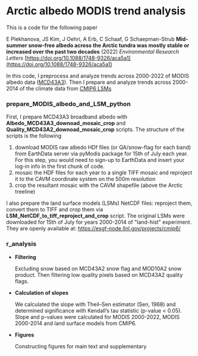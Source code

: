 # Arctic albedo MODIS trend analysis

This is a code for the following paper

E Plekhanova, JS Kim, J Oehri, A Erb, C Schaaf, G Schaepman-Strub
**Mid-summer snow-free albedo across the Arctic tundra was mostly stable or increased over the past two decades** (2022) *Environmental Research Letters*
[https://doi.org/10.1088/1748-9326/aca5a1](https://doi.org/10.1088/1748-9326/aca5a1)

In this code, I preprocess and analyze trends across 2000-2022 of MODIS albedo data ([MCD43A3](https://lpdaac.usgs.gov/products/mcd43a3v061/)). Then I prepare and analyze trends across 2000-2014 of the climate data from [CMIP6 LSMs](https://esgf-node.llnl.gov/projects/cmip6/)

### prepare_MODIS_albedo_and_LSM_python

First, I prepare MCD43A3 broadband albedo with **Albedo_MCD43A3_downoad_mosaic_crop** and **Quality_MCD43A2_downoad_mosaic_crop** scripts.
The structure of the scripts is the following

1. download MODIS raw albedo HDf files (or QA/snow-flag for each band) from EarthData server via pyModis package for 15th of July each year. For this step, you would need to sign-up to EarthData and insert your log-in info in the first chunk of code.
2. mosaic the HDF files for each year to a single TIFF mosaic and reproject it to the CAVM coordinate system on the 500m resolution
3. crop the resultant mosaic with the CAVM shapefile (above the Arctic treeline)

I also prepare the land surface models (LSMs) NetCDF files: reproject them, convert them to TIFF and crop them via **LSM_NetCDF_to_tiff_reproject_and_crop** script. The original LSMs were downloaded for 15th of July for years 2000-2014 of "land-hist" experiment. They are openly available at:
https://esgf-node.llnl.gov/projects/cmip6/


### r_analysis

* **Filtering**

  Excluding snow based on MCD43A2 snow flag and MOD10A2 snow product. Then filtering low quality pixels based on MCD43A2 quality flags.

* **Calculation of slopes**

  We calculated the slope with Theil–Sen estimator (Sen, 1968) and determined significance with Kendall’s tau statistic (p-value < 0.05). Slope and p-values were calculated for MODIS 2000-2022, MODIS 2000-2014 and land surface models from CMIP6.
  
* **Figures**

  Constructing figures for main text and supplementary
  
